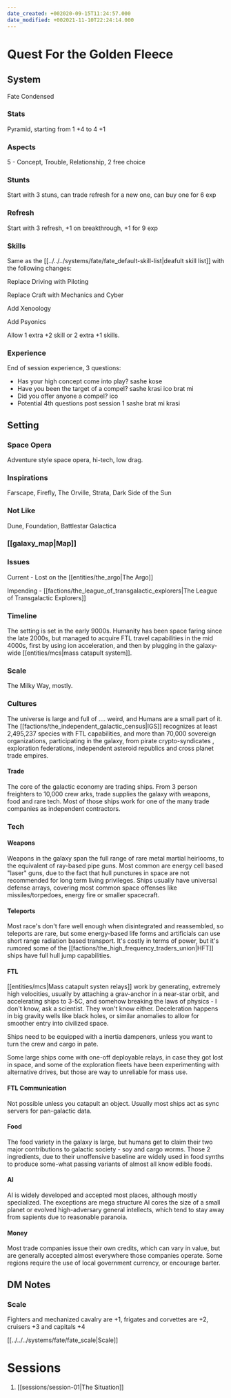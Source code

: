 ```yaml
---
date_created: +002020-09-15T11:24:57.000
date_modified: +002021-11-10T22:24:14.000
---
```


# Quest For the Golden Fleece

## System

Fate Condensed

### Stats

Pyramid, starting from 1 +4 to 4 +1

### Aspects

5 - Concept, Trouble, Relationship, 2 free choice

### Stunts

Start with 3 stuns, can trade refresh for a new one, can buy one for 6 exp

### Refresh

Start with 3 refresh, +1 on breakthrough, +1 for 9 exp

### Skills

Same as the [[../../../systems/fate/fate_default-skill-list|deafult skill list]] with the following changes:

Replace Driving with Piloting

Replace Craft with Mechanics and Cyber

Add Xenoology

Add Psyonics

Allow 1 extra +2 skill or 2 extra +1 skills.

### Experience

End of session experience, 3 questions:

* Has your high concept come into play? sashe kose
* Have you been the target of a compel? sashe krasi ico brat mi
* Did you offer anyone a compel? ico
* Potential 4th questions post session 1 sashe brat mi krasi

## Setting

### Space Opera

Adventure style space opera, hi-tech, low drag.

### Inspirations

Farscape, Firefly, The Orville, Strata, Dark Side of the Sun

### Not Like

Dune, Foundation, Battlestar Galactica

### [[galaxy_map|Map]]

### Issues

Current - Lost on the [[entities/the_argo|The Argo]]

Impending - [[factions/the_league_of_transgalactic_explorers|The League of Transgalactic Explorers]]

### Timeline

The setting is set in the early 9000s. Humanity has been space faring since the late 2000s, but managed to acquire FTL travel capabilities in the mid 4000s, first by using ion acceleration, and then by plugging in the galaxy-wide [[entities/mcs|mass catapult system]].

### Scale

The Milky Way, mostly.

### Cultures

The universe is large and full of .... weird, and Humans are a small part of it. The [[factions/the_independent_galactic_census|IGS]] recognizes at least 2,495,237 species with FTL capabilities, and more than 70,000 sovereign organizations, participating in the galaxy, from pirate crypto-syndicates , exploration federations, independent asteroid republics and cross planet trade empires.

#### Trade

The core of the galactic economy are trading ships. From 3 person freighters to 10,000 crew arks, trade supplies the galaxy with weapons, food and rare tech. Most of those ships work for one of the many trade companies as independent contractors.

### Tech

#### Weapons

Weapons in the galaxy span the full range of rare metal martial heirlooms, to the equivalent of ray-based pipe guns. Most common are energy cell based "laser" guns, due to the fact that hull punctures in space are not recommended for long term living privileges. Ships usually have universal defense arrays, covering most common space offenses like missiles/torpedoes, energy fire or smaller spacecraft.

#### Teleports

Most race's don't fare well enough when disintegrated and reassembled, so teleports are rare, but some energy-based life forms and artificials can use short range radiation based transport. It's costly in terms of power, but it's rumored some of the [[factions/the_high_frequency_traders_union|HFT]] ships have full hull jump capabilities.

#### FTL

[[entities/mcs|Mass catapult systen relays]] work by generating, extremely high velocities, usually by attaching a grav-anchor in a near-star orbit, and accelerating ships to 3-5C, and somehow breaking the laws of physics - I don't know, ask a scientist. They won't know either. Deceleration happens in big gravity wells like black holes, or similar anomalies to allow for smoother entry into civilized space.

Ships need to be equipped with a inertia dampeners, unless you want to turn the crew and cargo in pate.

Some large ships come with one-off deployable relays, in case they got lost in space, and some of the exploration fleets have been experimenting with alternative drives, but those are way to unreliable for mass use.

#### FTL Communication

Not possible unless you catapult an object. Usually most ships act as sync servers for pan-galactic data.

#### Food

The food variety in the galaxy is large, but humans get to claim their two major contributions to galactic society - soy and cargo worms. Those 2 ingredients, due to their unoffensive baseline are widely used in food synths to produce some-what passing variants of almost all know edible foods.

#### AI

AI is widely developed and accepted most places, although mostly specialized. The exceptions are mega structure AI cores the size of a small planet or evolved high-adversary general intellects, which tend to stay away from sapients due to reasonable paranoia.

#### Money

Most trade companies issue their own credits, which can vary in value, but are generally accepted almost everywhere those companies operate. Some regions require the use of local government currency, or encourage barter.

## DM Notes

### Scale

Fighters and mechanized cavalry are +1, frigates and corvettes are +2, cruisers +3 and capitals +4

[[../../../systems/fate/fate_scale|Scale]]

# Sessions

1. [[sessions/session-01|The Situation]]
